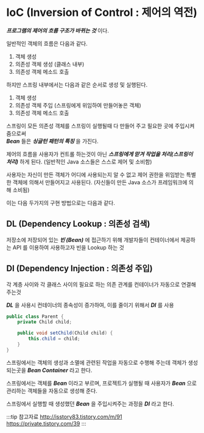 # IoC (Inversion of Control : 제어의 역전)

_**프로그램의 제어의 흐름 구조가 바뀌는 것**_ 이다.

일반적인 객체의 흐름은 다음과 같다.

1. 객체 생성
2. 의존성 객체 생성 \(클래스 내부\)
3. 의존성 객체 메소드 호출

하지만 스프링 내부에서는 다음과 같은 순서로 생성 및 실행된다.

1. 객체 생성
2. 의존성 객체 주입 \(스프링에게 위임하여 만들어놓은 객체\)
3. 의존성 객체 메소드 호출

스프링이 모든 의존성 객체를 스프링이 실행될때 다 만들어 주고 필요한 곳에 주입시켜줌으로써  
_**Bean**_ 들은 _**싱글턴 패턴의 특징**_ 을 가진다.

제어의 흐름을 사용자가 컨트롤 하는것이 아닌 _**스프링에게 맏겨 작업을 처리(스프링이 처리)**_ 하게 된다. (일반적인 Java 소스들은 스스로 제어 및 소비함)

사용자는 자신이 만든 객체가 어디에 사용되는지 알 수 없고 제어 권한을 위임받는 특별한 객체에 의해서 만들어지고 사용된다. (자신들이 만든 Java 소스가 프레임워크에 의해 소비됨)

이는 다음 두가지의 구현 방법으로는 다음과 같다.

## DL (Dependency Lookup : 의존성 검색)

저장소에 저장되어 있는 _**빈 (Bean)**_ 에 접근하기 위해 개발자들이 컨테이너에서 제공하는 API 를 이용하여 사용하고자 빈을 Lookup 하는 것

## DI (Dependency Injection : 의존성 주입)

각 계층 사이와 각 클래스 사이의 필요로 하는 의존 관계를 컨테이너가 자동으로 연결해 주는것

_**DL**_ 을 사용시 컨테이너의 종속성이 증가하여, 이를 줄이기 위해서 _**DI**_ 를 사용

```java
public class Parent {
    private Child child;

    public void setChild(Child child) {
        this.child = child;
    }
}
```

스프링에서는 객체의 생성과 소멸에 관련된 작업을 자동으로 수행해 주는데 객체가 생성되는곳을 _**Bean Container**_ 라고 한다.

스프링에서는 객체를 _**Bean**_ 이라고 부르며, 프로젝트가 실행될 때 사용자가 _**Bean**_ 으로 관리하는 객체들을 자동으로 생성해 준다.

스프링에서 실행할 때 생성했던 _**Bean**_ 을 주입시켜주는 과정을 _**DI**_ 라고 한다.

:::tip 참고자료
<http://isstory83.tistory.com/m/91>  
<https://private.tistory.com/39>
:::
